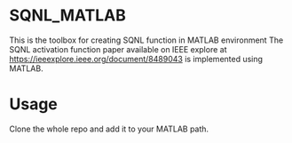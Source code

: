 # SQNL_MATLAB
This is the toolbox for creating SQNL function in MATLAB environment
The SQNL activation function paper available on IEEE explore at https://ieeexplore.ieee.org/document/8489043 is implemented using MATLAB.

# Usage
Clone the whole repo and add it to your MATLAB path.
